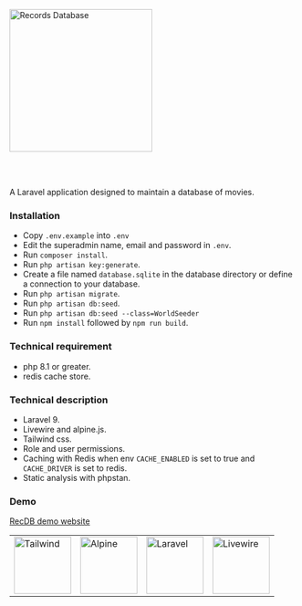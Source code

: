<p style="text-align: left; padding: 1rem 0 3rem 0;"><img src="https://admin.recoo.app/assets/images/recdb.jpg" width="250" height="auto" alt="Records Database"/></p>

A Laravel application designed to maintain a database of movies.

### Installation
- Copy `.env.example` into `.env`
- Edit the superadmin name, email and password in `.env`.
- Run `composer install`.
- Run `php artisan key:generate`.
- Create a file named `database.sqlite` in the database directory or define a connection to your database.
- Run `php artisan migrate`.
- Run `php artisan db:seed`.
- Run `php artisan db:seed --class=WorldSeeder`
- Run `npm install` followed by `npm run build`.

### Technical requirement  
- php 8.1 or greater.  
- redis cache store.  

### Technical description
- Laravel 9.  
- Livewire and alpine.js.  
- Tailwind css.  
- Role and user permissions. 
- Caching with Redis when env `CACHE_ENABLED` is set to true and `CACHE_DRIVER` is set to redis.  
- Static analysis with phpstan.  

### Demo
<a href="https://admin.recoo.app" target="_blank">RecDB demo website</a>


<table>
<tbody>
<tr>
<td><img src="https://admin.recoo.app/assets/images/tailwind.svg" width="100" height="auto" alt="Tailwind" /></td>
<td><img src="https://admin.recoo.app/assets/images/alpinejs.svg" width="100" height="auto" alt="Alpine" /></td>
<td><img src="https://admin.recoo.app/assets/images/laravel.svg" width="100" height="auto" alt="Laravel" /></td>
<td><img src="https://admin.recoo.app/assets/images/livewire.svg" width="100" height="auto" alt="Livewire" /></td>
</tr>
</tbody>
</table>
